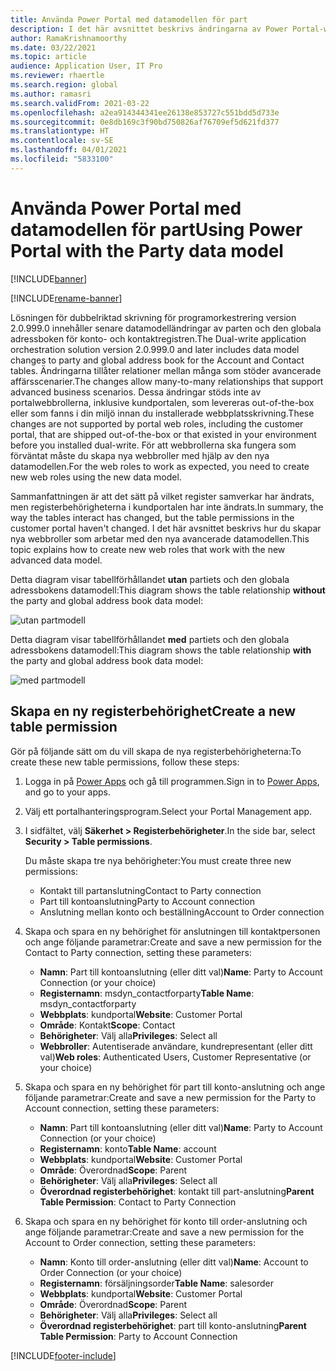```yaml
---
title: Använda Power Portal med datamodellen för part
description: I det här avsnittet beskrivs ändringarna av Power Portal-webbrollerna på grund av partens datamodell i nedskrivningen.
author: RamaKrishnamoorthy
ms.date: 03/22/2021
ms.topic: article
audience: Application User, IT Pro
ms.reviewer: rhaertle
ms.search.region: global
ms.author: ramasri
ms.search.validFrom: 2021-03-22
ms.openlocfilehash: a2ea914344341ee26138e853727c551bdd5d733e
ms.sourcegitcommit: 0e8db169c3f90bd750826af76709ef5d621fd377
ms.translationtype: HT
ms.contentlocale: sv-SE
ms.lasthandoff: 04/01/2021
ms.locfileid: "5833100"
---
```

# <a name="using-power-portal-with-the-party-data-model"></a><span data-ttu-id="e76a4-103">Använda Power Portal med datamodellen för part</span><span class="sxs-lookup"><span data-stu-id="e76a4-103">Using Power Portal with the Party data model</span></span>

[!INCLUDE[banner](../../includes/banner.md)]

[!INCLUDE[rename-banner](~/includes/cc-data-platform-banner.md)]

<span data-ttu-id="e76a4-104">Lösningen för dubbelriktad skrivning för programorkestrering version 2.0.999.0 innehåller senare datamodelländringar av parten och den globala adressboken för konto- och kontaktregistren.</span><span class="sxs-lookup"><span data-stu-id="e76a4-104">The Dual-write application orchestration solution version 2.0.999.0 and later includes data model changes to party and global address book for the Account and Contact tables.</span></span> <span data-ttu-id="e76a4-105">Ändringarna tillåter relationer mellan många som stöder avancerade affärsscenarier.</span><span class="sxs-lookup"><span data-stu-id="e76a4-105">The changes allow many-to-many relationships that support advanced business scenarios.</span></span> <span data-ttu-id="e76a4-106">Dessa ändringar stöds inte av portalwebbrollerna, inklusive kundportalen, som levereras out-of-the-box eller som fanns i din miljö innan du installerade webbplatsskrivning.</span><span class="sxs-lookup"><span data-stu-id="e76a4-106">These changes are not supported by portal web roles, including the customer portal, that are shipped out-of-the-box or that existed in your environment before you installed dual-write.</span></span> <span data-ttu-id="e76a4-107">För att webbrollerna ska fungera som förväntat måste du skapa nya webbroller med hjälp av den nya datamodellen.</span><span class="sxs-lookup"><span data-stu-id="e76a4-107">For the web roles to work as expected, you need to create new web roles using the new data model.</span></span> 

<span data-ttu-id="e76a4-108">Sammanfattningen är att det sätt på vilket register samverkar har ändrats, men registerbehörigheterna i kundportalen har inte ändrats.</span><span class="sxs-lookup"><span data-stu-id="e76a4-108">In summary, the way the tables interact has changed, but the table permissions in the customer portal haven't changed.</span></span> <span data-ttu-id="e76a4-109">I det här avsnittet beskrivs hur du skapar nya webbroller som arbetar med den nya avancerade datamodellen.</span><span class="sxs-lookup"><span data-stu-id="e76a4-109">This topic explains how to create new web roles that work with the new advanced data model.</span></span>

<span data-ttu-id="e76a4-110">Detta diagram visar tabellförhållandet **utan** partiets och den globala adressbokens datamodell:</span><span class="sxs-lookup"><span data-stu-id="e76a4-110">This diagram shows the table relationship **without** the party and global address book data model:</span></span>

   ![utan partmodell](media/without-party-model.PNG)

<span data-ttu-id="e76a4-112">Detta diagram visar tabellförhållandet **med** partiets och den globala adressbokens datamodell:</span><span class="sxs-lookup"><span data-stu-id="e76a4-112">This diagram shows the table relationship **with** the party and global address book data model:</span></span>

   ![med partmodell](media/with-party-model.png)

## <a name="create-a-new-table-permission"></a><span data-ttu-id="e76a4-114">Skapa en ny registerbehörighet</span><span class="sxs-lookup"><span data-stu-id="e76a4-114">Create a new table permission</span></span>

<span data-ttu-id="e76a4-115">Gör på följande sätt om du vill skapa de nya registerbehörigheterna:</span><span class="sxs-lookup"><span data-stu-id="e76a4-115">To create these new table permissions, follow these steps:</span></span>

1. <span data-ttu-id="e76a4-116">Logga in på [Power Apps](https://make.powerapps.com) och gå till programmen.</span><span class="sxs-lookup"><span data-stu-id="e76a4-116">Sign in to [Power Apps](https://make.powerapps.com), and go to your apps.</span></span>
2. <span data-ttu-id="e76a4-117">Välj ett portalhanteringsprogram.</span><span class="sxs-lookup"><span data-stu-id="e76a4-117">Select your Portal Management app.</span></span>
3. <span data-ttu-id="e76a4-118">I sidfältet, välj **Säkerhet > Registerbehörigheter**.</span><span class="sxs-lookup"><span data-stu-id="e76a4-118">In the side bar, select **Security > Table permissions**.</span></span>

    <span data-ttu-id="e76a4-119">Du måste skapa tre nya behörigheter:</span><span class="sxs-lookup"><span data-stu-id="e76a4-119">You must create three new permissions:</span></span>

    + <span data-ttu-id="e76a4-120">Kontakt till partanslutning</span><span class="sxs-lookup"><span data-stu-id="e76a4-120">Contact to Party connection</span></span>
    + <span data-ttu-id="e76a4-121">Part till kontoanslutning</span><span class="sxs-lookup"><span data-stu-id="e76a4-121">Party to Account connection</span></span>
    + <span data-ttu-id="e76a4-122">Anslutning mellan konto och beställning</span><span class="sxs-lookup"><span data-stu-id="e76a4-122">Account to Order connection</span></span>

4. <span data-ttu-id="e76a4-123">Skapa och spara en ny behörighet för anslutningen till kontaktpersonen och ange följande parametrar:</span><span class="sxs-lookup"><span data-stu-id="e76a4-123">Create and save a new permission for the Contact to Party connection, setting these parameters:</span></span>

    + <span data-ttu-id="e76a4-124">**Namn**: Part till kontoanslutning (eller ditt val)</span><span class="sxs-lookup"><span data-stu-id="e76a4-124">**Name**: Party to Account Connection (or your choice)</span></span>
    + <span data-ttu-id="e76a4-125">**Registernamn**: msdyn_contactforparty</span><span class="sxs-lookup"><span data-stu-id="e76a4-125">**Table Name**: msdyn_contactforparty</span></span>
    + <span data-ttu-id="e76a4-126">**Webbplats**: kundportal</span><span class="sxs-lookup"><span data-stu-id="e76a4-126">**Website**: Customer Portal</span></span>
    + <span data-ttu-id="e76a4-127">**Område**: Kontakt</span><span class="sxs-lookup"><span data-stu-id="e76a4-127">**Scope**: Contact</span></span>
    + <span data-ttu-id="e76a4-128">**Behörigheter**: Välj alla</span><span class="sxs-lookup"><span data-stu-id="e76a4-128">**Privileges**: Select all</span></span>
    + <span data-ttu-id="e76a4-129">**Webbroller**: Autentiserade användare, kundrepresentant (eller ditt val)</span><span class="sxs-lookup"><span data-stu-id="e76a4-129">**Web roles**: Authenticated Users, Customer Representative (or your choice)</span></span>

5. <span data-ttu-id="e76a4-130">Skapa och spara en ny behörighet för part till konto-anslutning och ange följande parametrar:</span><span class="sxs-lookup"><span data-stu-id="e76a4-130">Create and save a new permission for the Party to Account connection, setting these parameters:</span></span>

    + <span data-ttu-id="e76a4-131">**Namn**: Part till kontoanslutning (eller ditt val)</span><span class="sxs-lookup"><span data-stu-id="e76a4-131">**Name**: Party to Account Connection (or your choice)</span></span>
    + <span data-ttu-id="e76a4-132">**Registernamn**: konto</span><span class="sxs-lookup"><span data-stu-id="e76a4-132">**Table Name**: account</span></span>
    + <span data-ttu-id="e76a4-133">**Webbplats**: kundportal</span><span class="sxs-lookup"><span data-stu-id="e76a4-133">**Website**: Customer Portal</span></span>
    + <span data-ttu-id="e76a4-134">**Område**: Överordnad</span><span class="sxs-lookup"><span data-stu-id="e76a4-134">**Scope**: Parent</span></span>
    + <span data-ttu-id="e76a4-135">**Behörigheter**: Välj alla</span><span class="sxs-lookup"><span data-stu-id="e76a4-135">**Privileges**: Select all</span></span>
    + <span data-ttu-id="e76a4-136">**Överordnad registerbehörighet**: kontakt till part-anslutning</span><span class="sxs-lookup"><span data-stu-id="e76a4-136">**Parent Table Permission**: Contact to Party Connection</span></span>

6. <span data-ttu-id="e76a4-137">Skapa och spara en ny behörighet för konto till order-anslutning och ange följande parametrar:</span><span class="sxs-lookup"><span data-stu-id="e76a4-137">Create and save a new permission for the Account to Order connection, setting these parameters:</span></span>

    + <span data-ttu-id="e76a4-138">**Namn**: Konto till order-anslutning (eller ditt val)</span><span class="sxs-lookup"><span data-stu-id="e76a4-138">**Name**: Account to Order Connection (or your choice)</span></span>
    + <span data-ttu-id="e76a4-139">**Registernamn**: försäljningsorder</span><span class="sxs-lookup"><span data-stu-id="e76a4-139">**Table Name**: salesorder</span></span>
    + <span data-ttu-id="e76a4-140">**Webbplats**: kundportal</span><span class="sxs-lookup"><span data-stu-id="e76a4-140">**Website**: Customer Portal</span></span>
    + <span data-ttu-id="e76a4-141">**Område**: Överordnad</span><span class="sxs-lookup"><span data-stu-id="e76a4-141">**Scope**: Parent</span></span>
    + <span data-ttu-id="e76a4-142">**Behörigheter**: Välj alla</span><span class="sxs-lookup"><span data-stu-id="e76a4-142">**Privileges**: Select all</span></span>
    + <span data-ttu-id="e76a4-143">**Överordnad registerbehörighet**: part till konto-anslutning</span><span class="sxs-lookup"><span data-stu-id="e76a4-143">**Parent Table Permission**: Party to Account Connection</span></span>

[!INCLUDE[footer-include](../../../../includes/footer-banner.md)]
